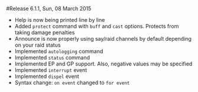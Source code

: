#Release 6.1.1, Sun, 08 March 2015
* Help is now being printed line by line
* Added `protect` command with `buff` and `cast` options. Protects from taking damage penalties
* Announce is now properly using say/raid channels by default depending on your raid status
* Implemented `autologging` command
* Implemented `status` command
* Implemented EP and GP support. Also, negative values may be specified
* Implemented `interrupt` event
* Implemented `dispel` event
* Syntax change: `on event` changed to `for event`